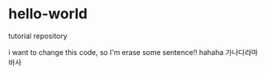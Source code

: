 # hello-world
tutorial repository

i want to change this code, so I'm erase some sentence!! hahaha
가나다라마바사
